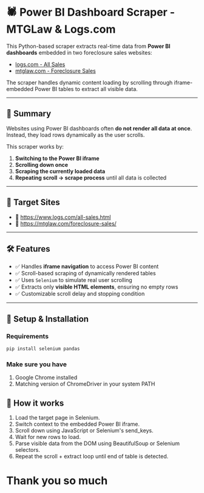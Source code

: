 # 🕷️ Power BI Dashboard Scraper - MTGLaw & Logs.com

This Python-based scraper extracts real-time data from **Power BI dashboards** embedded in two foreclosure sales websites:

- [logs.com - All Sales](https://www.logs.com/all-sales.html)
- [mtglaw.com - Foreclosure Sales](https://mtglaw.com/foreclosure-sales/)

The scraper handles dynamic content loading by scrolling through iframe-embedded Power BI tables to extract all visible data.

---

## 📌 Summary

Websites using Power BI dashboards often **do not render all data at once**. Instead, they load rows dynamically as the user scrolls.

This scraper works by:

1. **Switching to the Power BI iframe**
2. **Scrolling down once**
3. **Scraping the currently loaded data**
4. **Repeating scroll → scrape process** until all data is collected

---

## 📂 Target Sites

- 🔗 https://www.logs.com/all-sales.html  
- 🔗 https://mtglaw.com/foreclosure-sales/

---

## 🛠️ Features

- ✅ Handles **iframe navigation** to access Power BI content
- ✅ Scroll-based scraping of dynamically rendered tables
- ✅ Uses `Selenium` to simulate real user scrolling
- ✅ Extracts only **visible HTML elements**, ensuring no empty rows
- ✅ Customizable scroll delay and stopping condition

---

## 🚀 Setup & Installation

### Requirements

```bash
pip install selenium pandas
```
### Make sure you have
1. Google Chrome installed
2. Matching version of ChromeDriver in your system PATH

## 🧠 How it works
1. Load the target page in Selenium.
2. Switch context to the embedded Power BI iframe.
3. Scroll down using JavaScript or Selenium's send_keys.
4. Wait for new rows to load.
5. Parse visible data from the DOM using BeautifulSoup or Selenium selectors.
6. Repeat the scroll + extract loop until end of table is detected.

# Thank you so much
